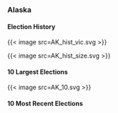 ### Alaska

#### Election History
{{< image src=AK_hist_vic.svg >}}

{{< image src=AK_hist_size.svg >}}

#### 10 Largest Elections
{{< image src=AK_10.svg >}}

#### 10 Most Recent Elections

